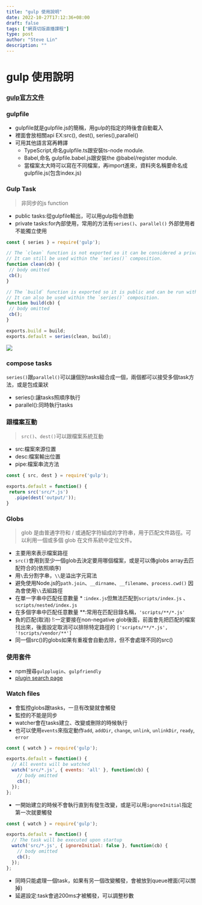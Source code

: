 ```yaml
---
title: "gulp 使用說明"
date: 2022-10-27T17:12:36+08:00
draft: false
tags: ["網頁切版直播課程"]
type: post
author: "Steve Lin"
description: ""
---
```


# gulp 使用說明

### [gulp官方文件](https://gulpjs.com/docs/en/getting-started/quick-start)

### gulpfile
- gulpfile就是gulpfile.js的簡稱，用gulp的指定的時後會自動載入
- 裡面會放相關api EX:src(), dest(), series(),parallel()
- 可用其他語言寫再轉譯
    -  TypeScript,命名gulpfile.ts跟安裝ts-node module.
    -  Babel,命名 gulpfile.babel.js跟安裝the @babel/register module.
    -  當檔案太大時可以寫在不同檔案，再import進來，資料夾名稱要命名成gulpfile.js(包含index.js)

### Gulp Task
> 非同步的js function
- public tasks:從gulpfile輸出，可以用gulp指令啟動
- private tasks:for內部使用，常用的方法有`series()`、`parallel()`
 外部使用者不能獨立使用
 ```javascript
 const { series } = require('gulp');

// The `clean` function is not exported so it can be considered a private task.
// It can still be used within the `series()` composition.
function clean(cb) {
  // body omitted
  cb();
}

// The `build` function is exported so it is public and can be run with the `gulp` command.
// It can also be used within the `series()` composition.
function build(cb) {
  // body omitted
  cb();
}

exports.build = build;
exports.default = series(clean, build);
 ```
 ![](https://gulpjs.com/img/docs-gulp-tasks-command.png)
 
 ### compose tasks
 `series()`跟`parallel()`可以讓個別tasks組合成一個，兩個都可以接受多個task方法，或是包成巢狀
 - series():讓tasks照順序執行
 - parallel():同時執行tasks
 ### 跟檔案互動
 > `src()`、`dest()`可以跟檔案系統互動
 - src:檔案來源位置
 - desc:檔案輸出位置
 - pipe:檔案串流方法
 ```javascript
 const { src, dest } = require('gulp');

exports.default = function() {
  return src('src/*.js')
    .pipe(dest('output/'));
}
```
### Globs
> glob 是由普通字符和 / 或通配字符組成的字符串，用于匹配文件路徑。可以利用一個或多個 glob 在文件系統中定位文件。
- 主要用來表示檔案路徑
- `src()`會用到至少一個glob去決定要用哪個檔案，或是可以傳globs array去匹配符合的(依照順序)
- 用`\`去分割字串，`\\`是溢出字元寫法
- 避免使用Node.js的`path.join`、`__dirname`、`__filename`、`process.cwd()` 因為會使用`\\`去組路徑
- 在單一字串中匹配任意數量 * :`index.js`但無法匹配到`scripts/index.js` 、`scripts/nested/index.js`
- 在多個字串中匹配任意數量 **:常用在匹配目錄名稱，`'scripts/**/*.js'`
- 負的匹配(取消) !:一定要接在non-negative glob後面，前面會先把匹配的檔案找出來，後面設定取消可以排除特定路徑的
`['scripts/**/*.js', '!scripts/vendor/**']`
- 同一個src()的globs如果有重複會自動去除，但不會處理不同的src()

### 使用套件
- npm搜尋`gulpplugin`、`gulpfriendly`
- [ plugin search page](https://gulpjs.com/plugins/)

### Watch files
- 會監控globs跟tasks，一旦有改變就會觸發
- 監控的不能是同步
- watcher會在tasks建立、改變或刪除的時候執行
- 也可以使用`events`來指定動作`add`, `addDir`, `change`, `unlink`, `unlinkDir`, `ready`, `error`
```javascript
const { watch } = require('gulp');

exports.default = function() {
  // All events will be watched
  watch('src/*.js', { events: 'all' }, function(cb) {
    // body omitted
    cb();
  });
};
```
- 一開始建立的時候不會執行直到有發生改變，或是可以用`ignoreInitial`指定第一次就要觸發
```javascript
const { watch } = require('gulp');

exports.default = function() {
  // The task will be executed upon startup
  watch('src/*.js', { ignoreInitial: false }, function(cb) {
    // body omitted
    cb();
  });
};
```
- 同時只能處理一個task，如果有另一個改變觸發，會被放到queue裡面(可以關掉)
- 延遲設定:task會過200ms才被觸發，可以調整秒數
